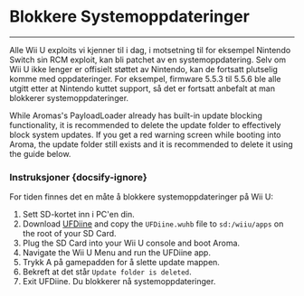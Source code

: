 # Blokkere Systemoppdateringer
---
Alle Wii U exploits vi kjenner til i dag, i motsetning til for eksempel Nintendo Switch sin RCM exploit, kan bli patchet av en systemoppdatering. Selv om Wii U ikke lenger er offisielt støttet av Nintendo, kan de fortsatt plutselig komme med oppdateringer. For eksempel, firmware 5.5.3 til 5.5.6 ble alle utgitt etter at Nintendo kuttet support, så det er fortsatt anbefalt at man blokkerer systemoppdateringer.

While Aromas's PayloadLoader already has built-in update blocking functionality, it is recommended to delete the update folder to effectively block system updates. If you get a red warning screen while booting into Aroma, the update folder still exists and it is recommended to delete it using the guide below.

### Instruksjoner {docsify-ignore}

For tiden finnes det en måte å blokkere systemoppdateringer på Wii U:

1. Sett SD-kortet inn i PC'en din.
1. Download [UFDiine](https://github.com/GaryOderNichts/UFDiine/releases/) and copy the `UFDiine.wuhb` file to `sd:/wiiu/apps` on the root of your SD Card.
1. Plug the SD Card into your Wii U console and boot Aroma.
1. Navigate the Wii U Menu and run the UFDiine app.
1. Trykk A på gamepadden for å slette update mappen.
1. Bekreft at det står `Update folder is deleted`.
1. Exit UFDiine. Du blokkerer nå systemoppdateringer.
